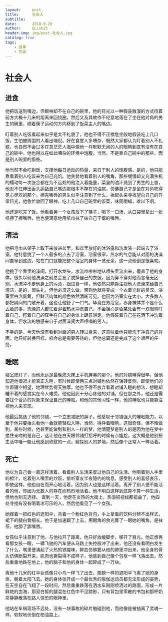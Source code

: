 ```yaml
---
layout:     post
title:      社会人
subtitle:   
date:       2018-9-20
author:     GLink25
header-img: img/post-社会人.jpg
catalog: true
tags:
    - 故事
    - 荒诞
---
```


# 社会人

## 进食

他把饭送到嘴边，但眼神却不在自己的碗里，他的目光以一种假装散漫的方式绕着前方大概十几米的距离来回绕圈，然后又及其故作不经意地落在了坐在他对角的男生的碗里，顺着筷子运动的方向移到了饭菜主人的嘴边。

盯着别人吃饭看起来似乎是太不礼貌了，他也不得不正襟危坐般地假装吃上几口饭，生怕被周围的人看出端倪。好在食堂人多嘈杂，既然大家都认为盯着别人不礼貌，也自然不会过多在意茫茫人海中像他一样默默无闻的人的眼睛到底有没有在自己的碗中。他也得以在如此嘈杂的环境中饱腹，当然，不是靠自己碗中的那些，而是别人碗里的那些。

他当然不会吃剩饭，支撑他每日运动的热量，来自于别人的饱腹感。是的，他只能靠看着别人吃饭来为自己充饥。他贪婪地看着别人的嘴角，那些缓慢却又充满生机的蠕动每一次张合都在为不远处的他注入着能量，菜里的油汁溅到了男生的上唇，他忍不住伸出舌头舔舐自己嘴边那根本不存在的油腻，仿佛自己才是坐在对角吃得尽心尽欢的那个。擦完嘴唇的男生似乎注意到了什么，抬起头来寻找望向自己的异常目光，他急忙收回了眼神，吃上几口自己碗里的饭菜，味同嚼蜡，难以下咽。

他还是吃完了饭。他看着另一个女孩放下了筷子，喝下一口汤，从口袋里拿出一张纸擦了擦嘴唇，他也便满意地用纸巾抹了抹自己干瘪的嘴唇。
 

## 清洁

他把毛巾从架子上取下来放进盆里，和盆里放好的沐浴露和洗发液一起端去了浴室。他特意挑了一个人最多的点去了浴室，浴室很窄，热水的气息能从对面的洗澡间直窜到这边，站在门口就能把整个浴室的身体一览无余，这一点他倒是很喜欢。

他挑了个靠里的澡间，打开水龙头，水流哗啦啦地从喷头里流出来，覆盖了他的身体。很久以前他洗澡之前总会忘了脱掉自己的衣服，因为穿不穿对他而言毫无区别，水流冲不走他身上的污渍，跟进食一样，他依然只能靠注视他人洗澡来给自己清洁，是的，很失礼，但他必须这么做，否则他就将变成一个衣着光鲜的臭汉。浴室里白汽氤氲，但鲜活肉体的颜色依然清晰可见。也因为浴室实在太小，大多数人都把隔间的门敞开着，这也让他舒了一口气。毕竟在男浴室，赤身裸体并不是什么丢脸的事，洗澡的人都忙着迎着热水冲洗自己，不会担心是否某处会有一双眼睛盯着自己，盯着自己的双手在自己的身体上肆意游走。他假装着自己在花洒下冲洗着身体，但水流的触感来自于对面澡间大声哼唱的男人。

不幸的是，今天他没有看到对面的男人转过身来，这意味着他只能洗干净自己的背面。他只好转换目标，机会总是需要等待的，但他总算还是完成了这个艰巨的任务。
 

## 睡眠

寝室熄灯了，而他永远是最晚熄灭床上手机屏幕的那个。他的对铺睡得很早，但他知道他很迟才能真正入睡，有时候即使两三点对铺也依然在辗转反侧，即使他们的位置隔空相望，地理优势得天独厚，他也不得不放弃看着对铺入睡的想法，想睡却睡不着的感觉实在令人难受，他也因此十分心疼他的对铺。但在那之外，他还是需要找个合适的对象来保证自己的睡眠，和他的其他习性一样，他的睡眠也只能靠注视他人来实现。

他最后挑选了他的邻铺，一个立志减肥的胖子。他感叹于邻铺强大的睡眠能力，以至于他只要抬头看他一会就能轻松入睡，当然，得睁着眼睛。这很奇怪，但不难做到。某些时候，他甚至能做到和别人一样的梦，他清楚梦是别人的是因为他在梦中搂住亲吻的是自己，这让他在白天跟邻铺打招呼的时候有点尴尬。这大概是他别扭生活中唯一能让他感到欣慰的一点，窥探别人的梦境，然后像个正常人一样活着。
 

## 死亡

他以为自己会一直这样活着，看着别人生活来度过他自己的生活。他喝着别人手里的橙汁，吃着别人嘴里的炒饭，偷听室友半夜隐约的喘息，感受别人的喜怒哀乐，即使这样，他也自在而开心地活着，因为别人也是这样活着。离开了别人便不能活着的他，却因为无数人的存在而热烈地活着。他不明白这样到底算不算一种生活，但他也别无选择。
直到一天，他走在炎热的大街上，热浪把视线都扭曲了，他四处寻找有没有喝着冰可乐的人，然后他看见了一个女孩。

她撑着一把红色的遮阳伞，背着一个粉红色背包，手上拿着的饮料分辨不出样式，裙下的腿白皙细长。他于是加速跟了上去，用眼角的余光瞥了一眼她的嘴角，是抹茶，他舔了舔嘴唇。

女孩似乎注意到了他，与他拉开了距离，他只好放缓脚步，移开了目光。他正想再看那女孩一眼，一辆飞驰的汽车便从马路上失控般冲了出来，他还没有看明白发生了什么，嘴里便涌起了火热的铁腥味，鲜血仿佛要从他的肺里冲出来，他全身的骨头仿佛断裂开来，肌肉也撕裂得不成样子，他感到自己像个包袱一样飞落出去，然后重重地跌在地上，他的脑子和他的身体一起碎成了一万块。
 
离他十几米的红伞女孩像只小鸟一样飞了出去，翅膀一样的遮阳伞飞离了她的身体，朝着太阳飞去。她的身体张开成一个最优秀的瑜伽运动员都无法形成的姿势，在天空自在飞翔了一段时间，然后重重跌落在洒水车刚刚喷洒过的路面，形成一片鲜艳的血海，那双白皙的腿混在红色中不见踪影，只有背包里零散的书包和那杯奶茶静静散落在路人惊恐的眼神里。

他站在车祸现场不远处，没有一块事故的碎片触碰到他，而他像是被抽离了灵魂一样，软软地伏倒在柏油路上。 